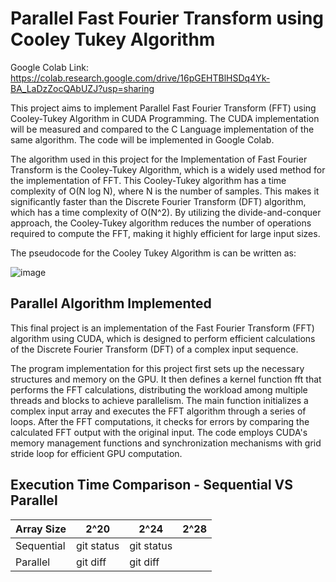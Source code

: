 # Parallel Fast Fourier Transform using Cooley Tukey Algorithm

Google Colab Link: https://colab.research.google.com/drive/16pGEHTBlHSDq4Yk-BA_LaDzZocQAbUZJ?usp=sharing


This project aims to implement Parallel Fast Fourier Transform (FFT) using Cooley-Tukey Algorithm in CUDA Programming. The CUDA implementation will be measured and compared to the C Language implementation of the same algorithm. The code will be implemented in Google Colab. 

The algorithm used in this project for the Implementation of Fast Fourier Transform is the Cooley-Tukey Algorithm, which is a widely used method for the implementation of FFT. This Cooley-Tukey algorithm has a time complexity of O(N log N), where N is the number of samples. This makes it significantly faster than the Discrete Fourier Transform (DFT) algorithm, which has a time complexity of O(N^2). By utilizing the divide-and-conquer approach, the Cooley-Tukey algorithm reduces the number of operations required to compute the FFT, making it highly efficient for large input sizes. 

The pseudocode for the Cooley Tukey Algorithm is can be written as:

![image](https://github.com/its-teph/FFTCooleyTukey/assets/80933795/7ba754c0-ad7a-431a-8221-298d65262c2b)

## Parallel Algorithm Implemented


This final project is an implementation of the Fast Fourier Transform (FFT) algorithm using CUDA, which is designed to perform efficient calculations of the Discrete Fourier Transform (DFT) of a complex input sequence.

The program implementation for this project first sets up the necessary structures and memory on the GPU. It then defines a kernel function fft that performs the FFT calculations, distributing the workload among multiple threads and blocks to achieve parallelism. The main function initializes a complex input array and executes the FFT algorithm through a series of loops. After the FFT computations, it checks for errors by comparing the calculated FFT output with the original input. The code employs CUDA's memory management functions and synchronization mechanisms with grid stride loop for efficient GPU computation. 

## Execution Time Comparison - Sequential VS Parallel

| Array Size   | 2^20           | 2^24          | 2^28      |
|--------------|----------------|---------------|-----------|
| Sequential   | git status     | git status    |           |
| Parallel     | git diff       | git diff      |           |
